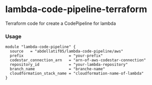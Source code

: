 # lambda-code-pipeline-terraform
Terraform code for create a CodePipeline for lambda

### Usage
```HCL
module "lambda-code-pipeline" {
  source   = "abdellatif05/lambda-code-pipeline/aws"
  prefix                    = "your-prefix"
  codestar_connection_arn   = "arn-of-aws-codestar-connection"
  repository_id             = "your-lambda-repository"
  branch_name               = "branche-name"
  cloudformation_stack_name = "cloudformation-name-of-lambda"
}
```
